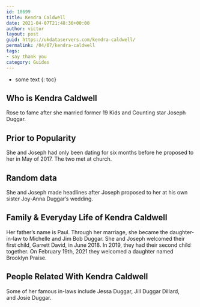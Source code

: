 ```yaml
---
id: 18699
title: Kendra Caldwell
date: 2021-04-07T21:48:30+00:00
author: victor
layout: post
guid: https://ukdataservers.com/kendra-caldwell/
permalink: /04/07/kendra-caldwell
tags:
- say thank you
category: Guides
---
```


* some text
{: toc}


## Who is Kendra Caldwell



Rose to fame after she married former 19 Kids and Counting star Joseph Duggar. 

                
                
                
## Prior to Popularity



She and Joseph had only been dating for six months before he proposed to her in May of 2017. The two met at church. 

                
                
                
## Random data



She and Joseph made headlines after Joseph proposed to her at his own sister Joy-Anna Duggar&#8217;s wedding. 

                
                
                
## Family & Everyday Life of Kendra Caldwell



Her father&#8217;s name is Paul. Through her marriage, she became the daughter-in-law to Michelle and Jim Bob Duggar. She and Joseph welcomed their first child, Garrett David, in June 2018. In 2019, they had their second child together. On February 19th, 2021 they welcomed a daughter named Brooklyn Praise.

                
                
                
## People Related With Kendra Caldwell



Some of her famous in-laws include Jessa Duggar, Jill Duggar Dillard, and Josie Duggar. 

                
              
            
          
          
          